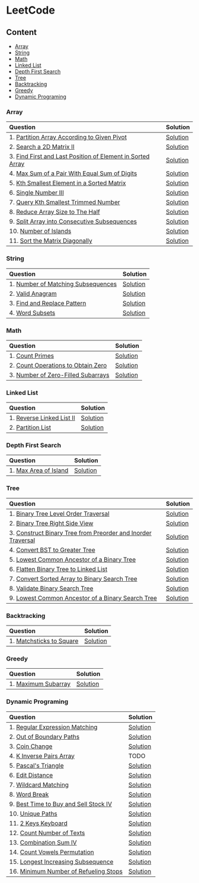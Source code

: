 # **LeetCode**

## **Content**

- [Array](#array)
- [String](#string)
- [Math](#math)
- [Linked List](#linked-list)
- [Depth First Search](#depth-first-search)
- [Tree](#tree)
- [Backtracking](#backtracking)
- [Greedy](#greedy)
- [Dynamic Programing](#dynamic-programing)

### **Array**

| Question | Solution |
| :- | :- |
| 1. [Partition Array According to Given Pivot](https://leetcode.com/problems/partition-array-according-to-given-pivot/) | [Solution](https://github.com/davidtsai0720/notes/blob/main/leetcode/Array/2161.cpp) |
| 2. [Search a 2D Matrix II](https://leetcode.com/problems/search-a-2d-matrix-ii/) | [Solution](https://github.com/davidtsai0720/notes/blob/main/leetcode/Array/0240.cpp) |
| 3. [Find First and Last Position of Element in Sorted Array](https://leetcode.com/problems/find-first-and-last-position-of-element-in-sorted-array/) | [Solution](https://github.com/davidtsai0720/notes/blob/main/leetcode/Array/0034.cpp) |
| 4. [Max Sum of a Pair With Equal Sum of Digits](https://leetcode.com/problems/max-sum-of-a-pair-with-equal-sum-of-digits/) | [Solution](https://github.com/davidtsai0720/notes/blob/main/leetcode/Array/2342.cpp) |
| 5. [Kth Smallest Element in a Sorted Matrix](https://leetcode.com/problems/kth-smallest-element-in-a-sorted-matrix/) | [Solution](https://github.com/davidtsai0720/notes/blob/main/leetcode/Array/0378.cpp) |
| 6. [Single Number III](https://leetcode.com/problems/single-number-iii/) | [Solution](https://github.com/davidtsai0720/notes/blob/main/leetcode/Array/0260.cpp) |
| 7. [Query Kth Smallest Trimmed Number](https://leetcode.com/problems/query-kth-smallest-trimmed-number/submissions/) | [Solution](https://github.com/davidtsai0720/notes/blob/main/leetcode/Array/2343.cpp) |
| 8. [Reduce Array Size to The Half](https://leetcode.com/problems/reduce-array-size-to-the-half/) | [Solution](https://github.com/davidtsai0720/notes/blob/main/leetcode/Array/1338.cpp) |
| 9. [Split Array into Consecutive Subsequences](https://leetcode.com/problems/split-array-into-consecutive-subsequences/) | [Solution](https://github.com/davidtsai0720/notes/blob/main/leetcode/Array/0659.cpp) |
| 10. [Number of Islands](https://leetcode.com/problems/number-of-islands/) | [Solution](https://github.com/davidtsai0720/notes/blob/main/leetcode/Array/0200.cpp) |
| 11. [Sort the Matrix Diagonally](https://leetcode.com/problems/sort-the-matrix-diagonally/) | [Solution](https://github.com/davidtsai0720/notes/blob/main/leetcode/Array/1329.cpp) |

### **String**

| Question | Solution |
| :- | :- |
| 1. [Number of Matching Subsequences](https://leetcode.com/problems/number-of-matching-subsequences/) | [Solution](https://github.com/davidtsai0720/notes/blob/main/leetcode/String/0792.cpp) |
| 2. [Valid Anagram](https://leetcode.com/problems/valid-anagram/) | [Solution](https://github.com/davidtsai0720/notes/blob/main/leetcode/String/0242.cpp) |
| 3. [Find and Replace Pattern](https://leetcode.com/problems/find-and-replace-pattern/) | [Solution](https://github.com/davidtsai0720/notes/blob/main/leetcode/String/0890.cpp) |
| 4. [Word Subsets](https://leetcode.com/problems/word-subsets/) | [Solution](https://github.com/davidtsai0720/notes/blob/main/leetcode/String/0916.cpp) |

### **Math**

| Question | Solution |
| :- | :- |
| 1. [Count Primes](https://leetcode.com/problems/count-primes/) | [Solution](https://github.com/davidtsai0720/notes/blob/main/leetcode/Math/0204.cpp) |
| 2. [Count Operations to Obtain Zero](https://leetcode.com/problems/count-operations-to-obtain-zero/) | [Solution](https://github.com/davidtsai0720/notes/blob/main/leetcode/Math/2169.cpp) |
| 3. [Number of Zero-Filled Subarrays](https://leetcode.com/problems/number-of-zero-filled-subarrays/) | [Solution](https://github.com/davidtsai0720/notes/blob/main/leetcode/Math/2348.cpp) |

### **Linked List**

| Question | Solution |
| :- | :- |
| 1. [Reverse Linked List II](https://leetcode.com/problems/reverse-linked-list-ii/) | [Solution](https://github.com/davidtsai0720/notes/blob/main/leetcode/LinkedList/0092.cpp) |
| 2. [Partition List](https://leetcode.com/problems/partition-list/) | [Solution](https://github.com/davidtsai0720/notes/blob/main/leetcode/LinkedList/0086.cpp) |

### **Depth First Search**

| Question | Solution |
| :- | :- |
| 1. [Max Area of Island](https://leetcode.com/problems/max-area-of-island/) | [Solution](https://github.com/davidtsai0720/notes/blob/main/leetcode/DepthFirstSearch/0695.cpp) |

### **Tree**

| Question | Solution |
| :- | :- |
| 1. [Binary Tree Level Order Traversal](https://leetcode.com/problems/binary-tree-level-order-traversal/) | [Solution](https://github.com/davidtsai0720/notes/blob/main/leetcode/Tree/0102.cpp) |
| 2. [Binary Tree Right Side View](https://leetcode.com/problems/binary-tree-right-side-view/) | [Solution](https://github.com/davidtsai0720/notes/blob/main/leetcode/Tree/0199.cpp) |
| 3. [Construct Binary Tree from Preorder and Inorder Traversal](https://leetcode.com/problems/construct-binary-tree-from-preorder-and-inorder-traversal/) | [Solution](https://github.com/davidtsai0720/notes/blob/main/leetcode/Tree/0105.cpp) |
| 4. [Convert BST to Greater Tree](https://leetcode.com/problems/convert-bst-to-greater-tree/) | [Solution](https://github.com/davidtsai0720/notes/blob/main/leetcode/Tree/0538.cpp) |
| 5. [Lowest Common Ancestor of a Binary Tree](https://leetcode.com/problems/lowest-common-ancestor-of-a-binary-tree/) | [Solution](https://github.com/davidtsai0720/notes/blob/main/leetcode/Tree/0236.cpp) |
| 6. [Flatten Binary Tree to Linked List](https://leetcode.com/problems/flatten-binary-tree-to-linked-list/) | [Solution](https://github.com/davidtsai0720/notes/blob/main/leetcode/Tree/0114.cpp) |
| 7. [Convert Sorted Array to Binary Search Tree](https://leetcode.com/problems/convert-sorted-array-to-binary-search-tree/) | [Solution](https://github.com/davidtsai0720/notes/blob/main/leetcode/Tree/0108.cpp) |
| 8. [Validate Binary Search Tree](https://leetcode.com/problems/validate-binary-search-tree/) | [Solution](https://github.com/davidtsai0720/notes/blob/main/leetcode/Tree/0098.cpp) |
| 9. [Lowest Common Ancestor of a Binary Search Tree](https://leetcode.com/problems/lowest-common-ancestor-of-a-binary-search-tree/) | [Solution](https://github.com/davidtsai0720/notes/blob/main/leetcode/Tree/0235.cpp) |

### **Backtracking**

| Question | Solution |
| :- | :- |
| 1. [Matchsticks to Square](https://leetcode.com/problems/matchsticks-to-square/) | [Solution](https://github.com/davidtsai0720/notes/blob/main/leetcode/Backtracking/0473.cpp) |

### **Greedy**

| Question | Solution |
| :- | :- |
| 1. [Maximum Subarray](https://leetcode.com/problems/maximum-subarray/) | [Solution](https://github.com/davidtsai0720/notes/blob/main/leetcode/Greedy/0053.cpp) |

### **Dynamic Programing**

| Question | Solution |
| :- | :- |
| 1. [Regular Expression Matching](https://leetcode.com/problems/regular-expression-matching/) | [Solution](https://github.com/davidtsai0720/notes/blob/main/leetcode/DynamicPrograming/0010.cpp) |
| 2. [Out of Boundary Paths](https://leetcode.com/problems/out-of-boundary-paths/) | [Solution](https://github.com/davidtsai0720/notes/blob/main/leetcode/DynamicPrograming/0576.cpp) |
| 3. [Coin Change](https://leetcode.com/problems/coin-change/) | [Solution](https://github.com/davidtsai0720/notes/blob/main/leetcode/DynamicPrograming/0322.cpp) |
| 4. [K Inverse Pairs Array](https://leetcode.com/problems/k-inverse-pairs-array/) | TODO |
| 5. [Pascal's Triangle](https://leetcode.com/problems/pascals-triangle/) | [Solution](https://github.com/davidtsai0720/notes/blob/main/leetcode/DynamicPrograming/0118.cpp) |
| 6. [Edit Distance](https://leetcode.com/problems/edit-distance/) | [Solution](https://github.com/davidtsai0720/notes/blob/main/leetcode/DynamicPrograming/0072.cpp) |
| 7. [Wildcard Matching](https://leetcode.com/problems/wildcard-matching/) | [Solution](https://github.com/davidtsai0720/notes/blob/main/leetcode/DynamicPrograming/0044.cpp) |
| 8. [Word Break](https://leetcode.com/problems/word-break/) | [Solution](https://github.com/davidtsai0720/notes/blob/main/leetcode/DynamicPrograming/0139.cpp) |
| 9. [Best Time to Buy and Sell Stock IV](https://leetcode.com/problems/best-time-to-buy-and-sell-stock-iv/) | [Solution](https://github.com/davidtsai0720/notes/blob/main/leetcode/DynamicPrograming/0188.cpp) |
| 10. [Unique Paths](https://leetcode.com/problems/unique-paths/) | [Solution](https://github.com/davidtsai0720/notes/blob/main/leetcode/DynamicPrograming/0062.cpp) |
| 11. [2 Keys Keyboard](https://leetcode.com/problems/2-keys-keyboard/) | [Solution](https://github.com/davidtsai0720/notes/blob/main/leetcode/DynamicPrograming/0650.cpp) |
| 12. [Count Number of Texts](https://leetcode.com/problems/count-number-of-texts/) | [Solution](https://github.com/davidtsai0720/notes/blob/main/leetcode/DynamicPrograming/2266.cpp) |
| 13. [Combination Sum IV](https://leetcode.com/problems/combination-sum-iv/) | [Solution](https://github.com/davidtsai0720/notes/blob/main/leetcode/DynamicPrograming/0377.cpp) |
| 14. [Count Vowels Permutation](https://leetcode.com/problems/count-vowels-permutation/) | [Solution](https://github.com/davidtsai0720/notes/blob/main/leetcode/DynamicPrograming/1220.cpp)
| 15. [Longest Increasing Subsequence](https://leetcode.com/problems/longest-increasing-subsequence/) | [Solution](https://github.com/davidtsai0720/notes/blob/main/leetcode/DynamicPrograming/0300.cpp) |
| 16. [Minimum Number of Refueling Stops](https://leetcode.com/problems/minimum-number-of-refueling-stops/) | [Solution](https://github.com/davidtsai0720/notes/blob/main/leetcode/DynamicPrograming/0817.cpp)
